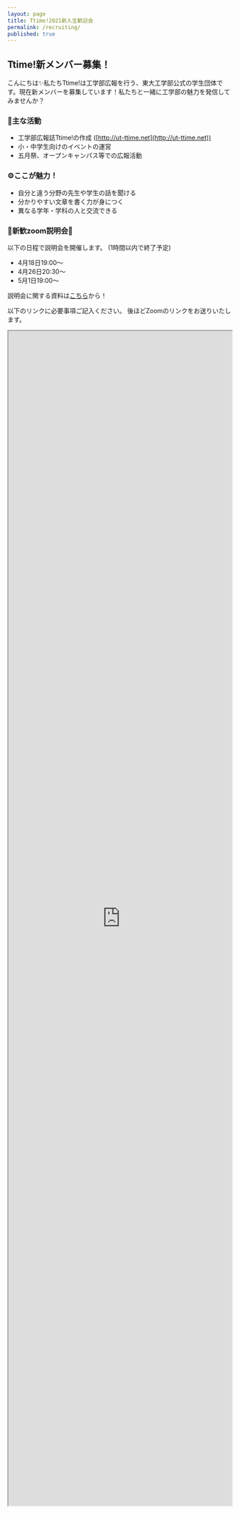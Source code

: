 ```yaml
---
layout: page
title: Ttime!2021新入生歓迎会
permalink: /recruiting/
published: true
---
```


## Ttime!新メンバー募集！
こんにちは✨私たちTtime!は工学部広報を行う、東大工学部公式の学生団体です。現在新メンバーを募集しています！私たちと一緒に工学部の魅力を発信してみませんか？

### 🧪主な活動
- 工学部広報誌Ttime!の作成 ([http://ut-ttime.net](http://ut-ttime.net))
- 小・中学生向けのイベントの運営
- 五月祭、オープンキャンパス等での広報活動


### ⚙️ここが魅力！
- 自分と違う分野の先生や学生の話を聞ける
- 分かりやすい文章を書く力が身につく
- 異なる学年・学科の人と交流できる

### 🌸新歓zoom説明会🌸
以下の日程で説明会を開催します。
(1時間以内で終了予定)
- 4月18日19:00〜
- 4月26日20:30〜
- 5月1日19:00〜


説明会に関する資料は[こちら](https://drive.google.com/file/d/1JeIv9YEb7smGEEqWeboewKNbjOk_n3X4/view?usp=sharing)から！

以下のリンクに必要事項ご記入ください。
後ほどZoomのリンクをお送りいたします。

<iframe src="https://docs.google.com/forms/d/e/1FAIpQLSene0BxlLPC3WcuAwpvL2rXjzhG6TBqc2Sajt0aAqLIFiJMUg/viewform?embedded=true" width="100%" height="2640">読み込んでいます…</iframe>